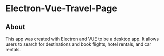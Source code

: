 # Electron-Vue-Travel-Page

## About

This app was created with Electron and VUE to be a desktop app. It allows users to search for destinations and book flights, hotel rentals, and car rentals.
